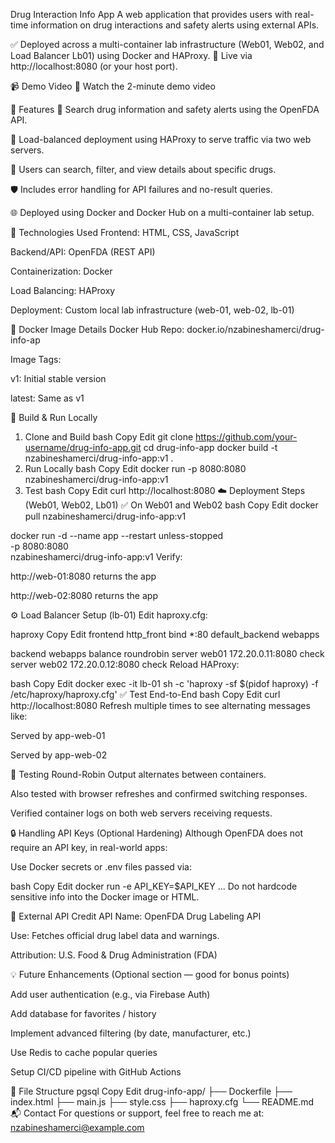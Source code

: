 Drug Interaction Info App
A web application that provides users with real-time information on drug interactions and safety alerts using external APIs.

✅ Deployed across a multi-container lab infrastructure (Web01, Web02, and Load Balancer Lb01) using Docker and HAProxy.
🔗 Live via http://localhost:8080 (or your host port).

📹 Demo Video
🎥 Watch the 2-minute demo video

🚀 Features
💊 Search drug information and safety alerts using the OpenFDA API.

🔁 Load-balanced deployment using HAProxy to serve traffic via two web servers.

🔎 Users can search, filter, and view details about specific drugs.

🛡️ Includes error handling for API failures and no-result queries.

🌐 Deployed using Docker and Docker Hub on a multi-container lab setup.

🔧 Technologies Used
Frontend: HTML, CSS, JavaScript

Backend/API: OpenFDA (REST API)

Containerization: Docker

Load Balancing: HAProxy

Deployment: Custom local lab infrastructure (web-01, web-02, lb-01)

🐳 Docker Image Details
Docker Hub Repo: docker.io/nzabineshamerci/drug-info-ap

Image Tags:

v1: Initial stable version

latest: Same as v1

🧪 Build & Run Locally
1. Clone and Build
bash
Copy
Edit
git clone https://github.com/your-username/drug-info-app.git
cd drug-info-app
docker build -t nzabineshamerci/drug-info-app:v1 .
2. Run Locally
bash
Copy
Edit
docker run -p 8080:8080 nzabineshamerci/drug-info-app:v1
3. Test
bash
Copy
Edit
curl http://localhost:8080
☁️ Deployment Steps (Web01, Web02, Lb01)
✅ On Web01 and Web02
bash
Copy
Edit
docker pull nzabineshamerci/drug-info-app:v1

docker run -d --name app --restart unless-stopped \
  -p 8080:8080 \
  nzabineshamerci/drug-info-app:v1
Verify:

http://web-01:8080 returns the app

http://web-02:8080 returns the app

⚙️ Load Balancer Setup (lb-01)
Edit haproxy.cfg:

haproxy
Copy
Edit
frontend http_front
    bind *:80
    default_backend webapps

backend webapps
    balance roundrobin
    server web01 172.20.0.11:8080 check
    server web02 172.20.0.12:8080 check
Reload HAProxy:

bash
Copy
Edit
docker exec -it lb-01 sh -c 'haproxy -sf $(pidof haproxy) -f /etc/haproxy/haproxy.cfg'
✅ Test End-to-End
bash
Copy
Edit
curl http://localhost:8080
Refresh multiple times to see alternating messages like:

Served by app-web-01

Served by app-web-02

🧪 Testing Round-Robin
Output alternates between containers.

Also tested with browser refreshes and confirmed switching responses.

Verified container logs on both web servers receiving requests.

🔒 Handling API Keys (Optional Hardening)
Although OpenFDA does not require an API key, in real-world apps:

Use Docker secrets or .env files passed via:

bash
Copy
Edit
docker run -e API_KEY=$API_KEY ...
Do not hardcode sensitive info into the Docker image or HTML.

📑 External API Credit
API Name: OpenFDA Drug Labeling API

Use: Fetches official drug label data and warnings.

Attribution: U.S. Food & Drug Administration (FDA)

💡 Future Enhancements
(Optional section — good for bonus points)

Add user authentication (e.g., via Firebase Auth)

Add database for favorites / history

Implement advanced filtering (by date, manufacturer, etc.)

Use Redis to cache popular queries

Setup CI/CD pipeline with GitHub Actions

📂 File Structure
pgsql
Copy
Edit
drug-info-app/
├── Dockerfile
├── index.html
├── main.js
├── style.css
├── haproxy.cfg
└── README.md
📬 Contact
For questions or support, feel free to reach me at: nzabineshamerci@example.com
